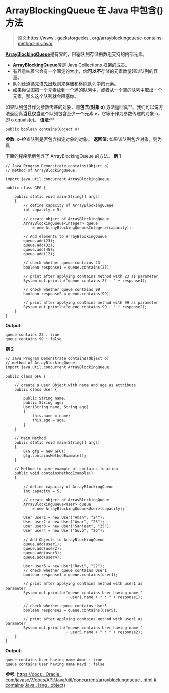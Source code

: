 # ArrayBlockingQueue 在 Java 中包含()方法

> 原文:[https://www . geeksforgeeks . org/arrayblockingqueue-contains-method-in-Java/](https://www.geeksforgeeks.org/arrayblockingqueue-contains-method-in-java/)

[**ArrayBlockingQueue**](https://www.geeksforgeeks.org/arrayblockingqueue-class-in-java/)是有界的，阻塞队列存储由数组支持的内部元素。

*   [**ArrayBlockingQueue**](https://www.geeksforgeeks.org/arrayblockingqueue-class-in-java/)类是 Java Collections 框架的成员。
*   有界意味着它会有一个固定的大小，你**可以不**存储的元素数量超过队列的容量。
*   队列还遵循先进先出规则来存储和移除队列中的元素。
*   如果你试图把一个元素放到一个满的队列中，或者从一个空的队列中取出一个元素，那么这个队列就会阻塞你。

如果队列包含作为参数传递的对象，则**包含(对象 o)** 方法返回真**。我们可以说方法返回真**当且仅当**这个队列包含至少一个元素 e，它等于作为参数传递的对象 o，即 o.equals(e)。
**语法:****

```
public boolean contains(Object o)
```

**参数:**
o–检查队列是否包含指定对象的对象。
**返回值:**
如果该队列包含对象，则为真

下面的程序示例包含了 ArrayBlockingQueue 的方法。
**例 1**

```
// Java Program Demonstrate contains(Object o)
// method of ArrayBlockingQueue.

import java.util.concurrent.ArrayBlockingQueue;

public class GFG {

    public static void main(String[] args)
    {
        // define capacity of ArrayBlockingQueue
        int capacity = 5;

        // create object of ArrayBlockingQueue
        ArrayBlockingQueue<Integer> queue
            = new ArrayBlockingQueue<Integer>(capacity);

        // Add elements to ArrayBlockingQueue
        queue.add(23);
        queue.add(32);
        queue.add(45);
        queue.add(12);

        // check whether queue contains 23
        boolean response1 = queue.contains(23);

        // print after applying contains method with 23 as parameter
        System.out.println("queue contains 23 : " + response1);

        // check whether queue contains 99
        boolean response2 = queue.contains(99);

        // print after applying contains method with 99 as parameter
        System.out.println("queue contains 99 : " + response2);
    }
}
```

**Output:**

```
queue contains 23 : true
queue contains 99 : false

```

**例 2**

```
// Java Program Demonstrate contains(Object o)
// method of ArrayBlockingQueue.
import java.util.concurrent.ArrayBlockingQueue;

public class GFG {

    // create a User Object with name and age as attribute
    public class User {

        public String name;
        public String age;
        User(String name, String age)
        {
            this.name = name;
            this.age = age;
        }
    }

    // Main Method
    public static void main(String[] args)
    {
        GFG gfg = new GFG();
        gfg.containsMethodExample();
    }

    // Method to give example of contains function
    public void containsMethodExample()
    {

        // define capacity of ArrayBlockingQueue
        int capacity = 5;

        // create object of ArrayBlockingQueue
        ArrayBlockingQueue<User> queue
            = new ArrayBlockingQueue<User>(capacity);

        User user1 = new User("Aman", "24");
        User user2 = new User("Amar", "23");
        User user3 = new User("Sanjeet", "25");
        User user4 = new User("Suvo", "26");

        // Add Objects to ArrayBlockingQueue
        queue.add(user1);
        queue.add(user2);
        queue.add(user3);
        queue.add(user4);

        User user5 = new User("Ravi", "22");
        // check whether queue contains User1
        boolean response1 = queue.contains(user1);

        // print after applying contains method with user1 as parameter
        System.out.println("queue contains User having name "
                           + user1.name + " : " + response1);

        // check whether queue contains User5
        boolean response2 = queue.contains(user5);

        // print after applying contains method with user1 as parameter
        System.out.println("queue contains User having name "
                           + user5.name + " : " + response2);
    }
}
```

**Output:**

```
queue contains User having name Aman : true
queue contains User having name Ravi : false

```

**参考:**
[https://docs . Oracle . com/javase/7/docs/API/Java/util/concurrent/arrayblockingqueue . html # contains(Java . lang . object)](https://docs.oracle.com/javase/7/docs/api/java/util/concurrent/ArrayBlockingQueue.html#contains(java.lang.Object))